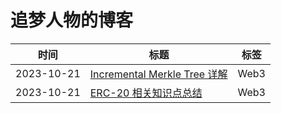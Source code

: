 # 追梦人物的博客

| 时间       | 标题                              | 标签 |
| ---------- | --------------------------------- | ---- |
| 2023-10-21 | [Incremental Merkle Tree 详解][2] | Web3 |
| 2023-10-21 | [ERC-20 相关知识点总结][1]        | Web3 |

[1]: ./posts/ERC-20%20相关知识点总结.md
[2]: ./posts/Incremental%20Merkle%20Tree%20详解/index.md
